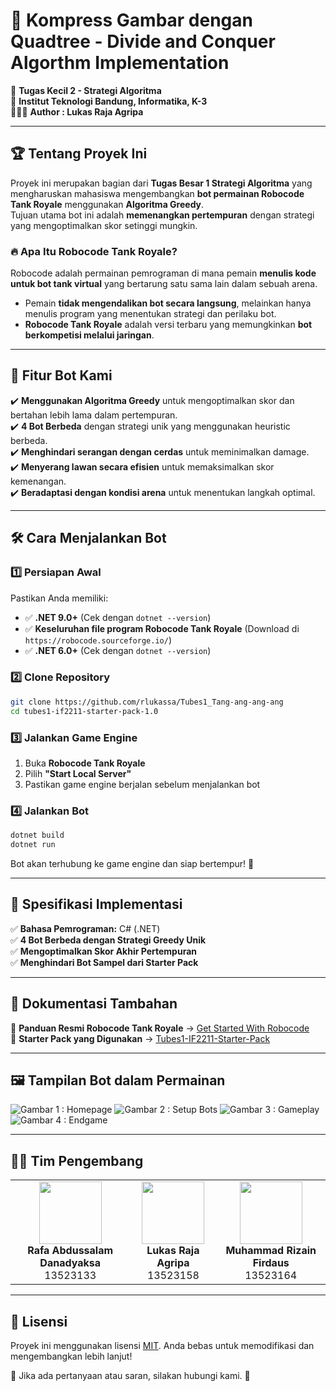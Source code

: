 # 🤖 Kompress Gambar dengan Quadtree - Divide and Conquer Algorthm Implementation

🎯 **Tugas Kecil 2 - Strategi Algoritma**  
📌 **Institut Teknologi Bandung, Informatika, K-3**  
💁🏼‍♂️ **Author : Lukas Raja Agripa**

---

## 🏆 **Tentang Proyek Ini**  

Proyek ini merupakan bagian dari **Tugas Besar 1 Strategi Algoritma** yang mengharuskan mahasiswa mengembangkan **bot permainan Robocode Tank Royale** menggunakan **Algoritma Greedy**.  
Tujuan utama bot ini adalah **memenangkan pertempuran** dengan strategi yang mengoptimalkan skor setinggi mungkin.  

### 🔥 **Apa Itu Robocode Tank Royale?**  
Robocode adalah permainan pemrograman di mana pemain **menulis kode untuk bot tank virtual** yang bertarung satu sama lain dalam sebuah arena.  
- Pemain **tidak mengendalikan bot secara langsung**, melainkan hanya menulis program yang menentukan strategi dan perilaku bot.  
- **Robocode Tank Royale** adalah versi terbaru yang memungkinkan **bot berkompetisi melalui jaringan**.  

---

## 🚀 **Fitur Bot Kami**  
✔️ **Menggunakan Algoritma Greedy** untuk mengoptimalkan skor dan bertahan lebih lama dalam pertempuran.  
✔️ **4 Bot Berbeda** dengan strategi unik yang menggunakan heuristic berbeda.  
✔️ **Menghindari serangan dengan cerdas** untuk meminimalkan damage.  
✔️ **Menyerang lawan secara efisien** untuk memaksimalkan skor kemenangan.  
✔️ **Beradaptasi dengan kondisi arena** untuk menentukan langkah optimal.  

---

## 🛠 **Cara Menjalankan Bot**  

### 1️⃣ **Persiapan Awal**  
Pastikan Anda memiliki: 

- ✅ **.NET 9.0+** (Cek dengan `dotnet --version`)
- ✅ **Keseluruhan file program Robocode Tank Royale** (Download di `https://robocode.sourceforge.io/`)
- ✅ **.NET 6.0+** (Cek dengan `dotnet --version`)  

### 2️⃣ **Clone Repository**  
```sh
git clone https://github.com/rlukassa/Tubes1_Tang-ang-ang-ang
cd tubes1-if2211-starter-pack-1.0
```

### 3️⃣ **Jalankan Game Engine**  
1. Buka **Robocode Tank Royale**  
2. Pilih **"Start Local Server"**  
3. Pastikan game engine berjalan sebelum menjalankan bot  

### 4️⃣ **Jalankan Bot**  
```sh
dotnet build
dotnet run 
```

Bot akan terhubung ke game engine dan siap bertempur! 🚀  

---

## 📌 **Spesifikasi Implementasi**  
✅ **Bahasa Pemrograman:** C# (.NET)  
✅ **4 Bot Berbeda dengan Strategi Greedy Unik**  
✅ **Mengoptimalkan Skor Akhir Pertempuran**  
✅ **Menghindari Bot Sampel dari Starter Pack**  

---

## 📜 **Dokumentasi Tambahan**  
📌 **Panduan Resmi Robocode Tank Royale** → [Get Started With Robocode](https://docs.google.com/document/d/12upAKLU9E7tS6-xMUpJZ8gA1L76YngZNCc70AaFgyMY/edit?tab=t.0)  
📌 **Starter Pack yang Digunakan** → [Tubes1-IF2211-Starter-Pack](https://github.com/Ariel-HS/tubes1-if2211-starter-pack/releases/tag/v1.0)  

---

## 🖼 **Tampilan Bot dalam Permainan**  
![Gambar 1 : Homepage ](https://github.com/user-attachments/assets/90099012-d710-4ce6-a364-16eebf2426a4)
![Gambar 2 : Setup Bots ](https://github.com/user-attachments/assets/d35faf56-ddfe-4e4f-af45-2f8e223f90f6)
![Gambar 3 : Gameplay ](https://github.com/user-attachments/assets/34fdb240-2261-40e9-9004-4c805c5c6a5f)
![Gambar 4 : Endgame](https://github.com/user-attachments/assets/f3a7a518-63a6-4682-a909-6c45c8b00edf)

---

## 👨‍💻 **Tim Pengembang**  

<p align="center">
  <table>
    <tr align="center">
      <td>
        <img src="https://github.com/RafaAbdussalam.png" width="100" height="100"><br>
        <b>Rafa Abdussalam Danadyaksa</b><br>
        13523133
      </td>
      <td>
        <img src="https://github.com/rlukassa.png" width="100" height="100"><br>
        <b>Lukas Raja Agripa</b><br>
        13523158
      </td>
      <td>
        <img src="https://github.com/inRiza.png" width="100" height="100"><br>
        <b>Muhammad Rizain Firdaus</b><br>
        13523164
      </td>
    </tr>
  </table>
</p>

---

## 📄 **Lisensi**  
Proyek ini menggunakan lisensi [MIT](LICENSE). Anda bebas untuk memodifikasi dan mengembangkan lebih lanjut!  

📩 Jika ada pertanyaan atau saran, silakan hubungi kami. 🚀
